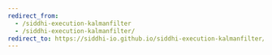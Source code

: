 ```yaml
---
redirect_from:
  - /siddhi-execution-kalmanfilter
  - /siddhi-execution-kalmanfilter/
redirect_to: https://siddhi-io.github.io/siddhi-execution-kalmanfilter/
---
```

